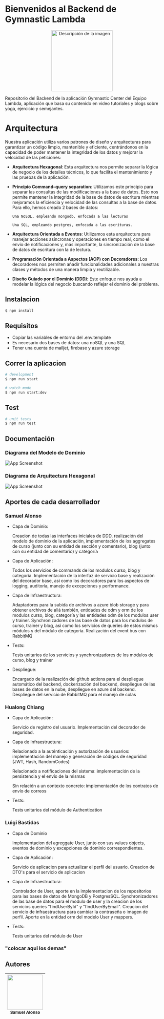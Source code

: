 # Bienvenidos al Backend de Gymnastic Lambda


<p align="center">
  <img src="./imgs/logo.svg" width="200" alt="Descripción de la imagen" />
</p>


Repositorio del Backend de la aplicación Gymnastic Center del Equipo Lambda, aplicación que basa su contenido en video tutoriales y blogs sobre yoga, ejercicio y semejantes.

# Arquitectura

Nuestra aplicación utiliza varios patrones de diseño y arquitecturas para garantizar un código limpio, mantenible y eficiente, centrándonos en la capacidad de poder mantener la integridad de los datos y mejorar la velocidad de las peticiones:

- **Arquitectura Hexagonal**: Esta arquitectura nos permite separar la lógica de negocio de los detalles técnicos, lo que facilita el mantenimiento y las pruebas de la aplicación.

- **Principio Command–query separation**: Utilizamos este principio para separar las consultas de las modificaciones a la base de datos. Esto nos permite mantener la integridad de la base de datos de escritura mientras mejoramos la eficiencia y velocidad de las consultas a la base de datos. Para ello, hemos creado 2 bases de datos:

      Una NoSQL, empleando mongodb, enfocada a las lecturas

      Una SQL, empleando postgres, enfocada a las escrituras.
  
- **Arquitectura Orientada a Eventos**: Utilizamos esta arquitectura para manejar acciones asíncronas y operaciones en tiempo real, como el envío de notificaciones y, más importante, la sincronización de la base de datos de escritura con la de lectura.

- **Programación Orientada a Aspectos (AOP) con Decoradores**: Los decoradores nos permiten añadir funcionalidades adicionales a nuestras clases y métodos de una manera limpia y reutilizable.

- **Diseño Guiado por el Dominio (DDD)**: Este enfoque nos ayuda a modelar la lógica del negocio buscando reflejar el dominio del problema.

## Instalacion

```bash
$ npm install
```

## Requisitos
- Copiar las variables de entorno del .env.template
- Es necesario dos bases de datos: una noSQL y una SQL
- Tener una cuenta de mailjet, firebase y azure storage

## Correr la aplicacion

```bash
# development
$ npm run start

# watch mode
$ npm run start:dev

```

## Test

```bash
# unit tests
$ npm run test
```

## Documentación

### Diagrama del Modelo de Dominio
![App Screenshot](./imgs/Lambda_back_Diagrams%20-%20Domain.svg)


### Diagrama de Arquitectura Hexagonal
![App Screenshot](./imgs/Lambda_back_Diagrams%20-%20Hexagonal.svg)

## Aportes de cada desarrollador

### Samuel Alonso

- Capa de Dominio:
  
    Creacion de todas las interfaces iniciales de DDD, realización del modelo de dominio de la aplicación, implementación de los aggregates de curso (junto con su entidad de sección y comentario), blog (junto con su entidad de comentario) y categoría

- Capa de Aplicación: 

    Todos los servicios de commands de los modulos curso, blog y categoría. Implementación de la interfaz de servicio base y realización del decorador base, asi como los decoradores para los aspectos de logging, auditoría, manejo de excepciones y performance.

- Capa de Infraestructura:

    Adaptadores para la subida de archivos a azure blob storage y para obtener archivos de allá también, entidades de odm y orm de los modulos curso, blog, categoría y las entidades odm de los modulos user y trainer. Synchronizadores de las base de datos para los modulos de curso, trainer y blog, asi como los servicios de queries de estos mismos módulos y del módulo de categoría. Realización del event bus con RabbitMQ

- Tests:

    Tests unitarios de los servicios y synchronizadores de los módulos de curso, blog y trainer

- Despliegue:
    
    Encargado de la realización del github actions para el despliegue automático del backend, dockerización del backend, despliegue de las bases de datos en la nube, despliegue en azure del backend. Despliegue del servicio de RabbitMQ para el manejo de colas

### Hualong Chiang

- Capa de Aplicación: 

    Servicio de registro del usuario. Implementación del decorador de seguridad.

- Capa de Infraestructura:

    Relacionado a la auténticación y autorización de usuarios: implementación del manejo y generación de códigos de seguridad (JWT, Hash, RandomCodes)

    Relacionado a notificaciones del sistema: implementación de la persistencia y el envío de la mismas

    Sin relación a un contexto concreto: implementación de los contratos de envío de correos

- Tests:

    Tests unitarios del módulo de Authentication

### Luigi Bastidas

- Capa de Dominio

    Implementacion del agreggate User, junto con sus values objects, eventos de dominio y excepciones de dominio correspondientes.

- Capa de Aplicación: 

    Servicio de aplicacion para actualizar el perfil del usuario. Creacion de DTO's para el servicio de aplicacion

- Capa de Infraestructura:

    Controlador de User, aporte en la implementacion de los repositorios para las bases de datos de MongoDB y PostgresSQL. Synchronizadores de las base de datos para el modulo de user y la creacion de los servicios queries "findUserById" y "findUserByEmail". Creacion del servicio de infraestructura para cambiar la contraseña o imagen de perfil. Aporte en la entidad orm del modelo User y mappers. 

- Tests:

    Tests unitarios del módulo de User

### "colocar aqui los demas"

## Autores
| <img src="https://avatars.githubusercontent.com/u/114821565?s=400&u=ff1e744b3abd5e4315b008d3ad96168b508319ab&v=4" width=115><br><sub>Samuel Alonso</sub> |  
| :---: | 
